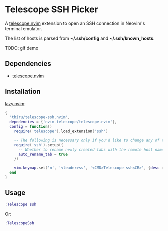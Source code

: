 # Telescope SSH Picker

A [telescope.nvim](https://github.com/nvim-telescope/telescope.nvim) extension to open an SSH connection in Neovim's terminal emulator.

The list of hosts is parsed from **~/.ssh/config** and **~/.ssh/known_hosts**.

TODO: gif demo


## Dependencies

- [telescope.nvim](https://github.com/nvim-telescope/telescope.nvim)


## Installation

[lazy.nvim](https://github.com/folke/lazy.nvim):

```lua
{
  'thiru/telescope-ssh.nvim',
  depedencies = {'nvim-telescope/telescope.nvim'},
  config = function()
    require('telescope').load_extension('ssh')

    -- The following is necessary only if you'd like to change any of the defaults:
    require('ssh').setup({
      -- Whether to rename newly created tabs with the remote host name
      auto_rename_tab = true
    })

    vim.keymap.set('n', '<leader>ss', '<CMD>Telescope ssh<CR>', {desc = 'Open an [S]SH connection in a new tab'})
  end
}
```


## Usage

```lua
:Telescope ssh
```

Or:

```lua
:TelescopeSsh
```
